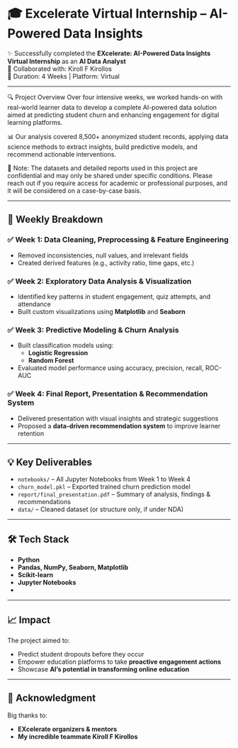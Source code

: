 # 🎓 Excelerate Virtual Internship – AI-Powered Data Insights

✨ Successfully completed the **EXcelerate: AI-Powered Data Insights Virtual Internship** as an **AI Data Analyst**  
👥 Collaborated with: Kiroll F Kirollos  
📅 Duration: 4 Weeks | Platform: Virtual

---

🔍 Project Overview
Over four intensive weeks, we worked hands-on with real-world learner data to develop a complete AI-powered data solution aimed at predicting student churn and enhancing engagement for digital learning platforms.

📊 Our analysis covered 8,500+ anonymized student records, applying data science methods to extract insights, build predictive models, and recommend actionable interventions.

🔐 Note: The datasets and detailed reports used in this project are confidential and may only be shared under specific conditions. Please reach out if you require access for academic or professional purposes, and it will be considered on a case-by-case basis.

---

## 🚀 Weekly Breakdown

### ✅ Week 1: Data Cleaning, Preprocessing & Feature Engineering
- Removed inconsistencies, null values, and irrelevant fields
- Created derived features (e.g., activity ratio, time gaps, etc.)

### ✅ Week 2: Exploratory Data Analysis & Visualization
- Identified key patterns in student engagement, quiz attempts, and attendance
- Built custom visualizations using **Matplotlib** and **Seaborn**

### ✅ Week 3: Predictive Modeling & Churn Analysis
- Built classification models using:
  - **Logistic Regression**
  - **Random Forest**
- Evaluated model performance using accuracy, precision, recall, ROC-AUC

### ✅ Week 4: Final Report, Presentation & Recommendation System
- Delivered presentation with visual insights and strategic suggestions
- Proposed a **data-driven recommendation system** to improve learner retention

---

## 💡 Key Deliverables

- `notebooks/` – All Jupyter Notebooks from Week 1 to Week 4  
- `churn_model.pkl` – Exported trained churn prediction model  
- `report/final_presentation.pdf` – Summary of analysis, findings & recommendations  
- `data/` – Cleaned dataset (or structure only, if under NDA)

---

## 🛠️ Tech Stack

- **Python**
- **Pandas, NumPy, Seaborn, Matplotlib**
- **Scikit-learn**
- **Jupyter Notebooks**
- 
---

## 📈 Impact

The project aimed to:
- Predict student dropouts before they occur
- Empower education platforms to take **proactive engagement actions**
- Showcase **AI’s potential in transforming online education**

---

## 🙏 Acknowledgment

Big thanks to:
- **EXcelerate organizers & mentors**
- **My incredible teammate Kiroll F Kirollos**
